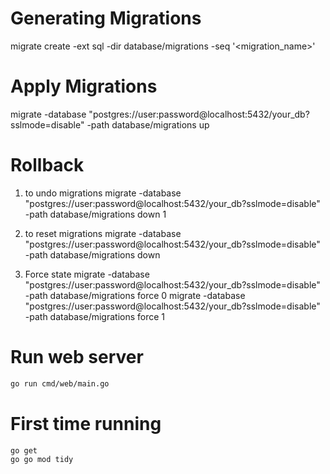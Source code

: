 # Generating Migrations
migrate create -ext sql -dir database/migrations -seq '<migration_name>'

# Apply Migrations
migrate -database "postgres://user:password@localhost:5432/your_db?sslmode=disable" -path database/migrations up 

# Rollback
1. to undo migrations
   migrate -database "postgres://user:password@localhost:5432/your_db?sslmode=disable" -path database/migrations down 1

2. to reset migrations
   migrate -database "postgres://user:password@localhost:5432/your_db?sslmode=disable" -path database/migrations down

3. Force state
  migrate -database "postgres://user:password@localhost:5432/your_db?sslmode=disable" -path database/migrations force 0
  migrate -database "postgres://user:password@localhost:5432/your_db?sslmode=disable" -path database/migrations force 1


# Run web server

```bash
go run cmd/web/main.go
```

# First time running

```bash
go get
go go mod tidy
```